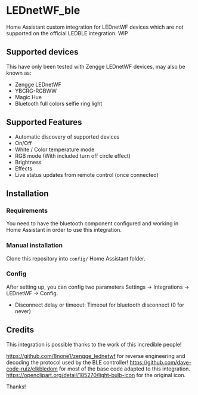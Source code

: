 # LEDnetWF_ble

Home Assistant custom integration for LEDnetWF devices which are not supported on the official LEDBLE integration. WIP

## Supported devices

This have only been tested with Zengge LEDnetWF devices, may also be known as:

- Zengge LEDnetWF
- YBCRG-RGBWW
- Magic Hue
- Bluetooth full colors selfie ring light

## Supported Features

- Automatic discovery of supported devices
- On/Off
- White / Color temperature mode
- RGB mode (With included turn off circle effect)
- Brightness
- Effects
- Live status updates from remote control (once connected)

## Installation

### Requirements

You need to have the bluetooth component configured and working in Home Assistant in order to use this integration.

### Manual installation

Clone this repository into `config/` Home Assistant folder.

### Config

After setting up, you can config two parameters Settings -> Integrations -> LEDnetWF -> Config.

- Disconnect delay or timeout: Timeout for bluetooth disconnect (0 for never)

## Credits

This integration is possible thanks to the work of this incredible people!

https://github.com/8none1/zengge_lednetwf for reverse engineering and decoding the protocol used by the BLE controller!
https://github.com/dave-code-ruiz/elkbledom for most of the base code adapted to this integration.
https://openclipart.org/detail/185270/light-bulb-icon for the original icon.

Thanks!
